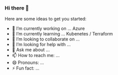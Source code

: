 ### Hi there 👋

Here are some ideas to get you started:

- 🔭 I’m currently working on ... Azure 
- 🌱 I’m currently learning ... Kubenetes / Terraform
- 👯 I’m looking to collaborate on ...
- 🤔 I’m looking for help with ...
- 💬 Ask me about ...
- 📫 How to reach me: ...
- 😄 Pronouns: ...
- ⚡ Fun fact: ...

